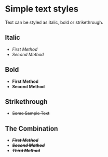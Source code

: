 
# Simple text styles
Text can be styled as italic,  bold or strikethrough.

## Italic
* *First Method*
* _Second Method_

## Bold
* **First Method**
* __Second Method__

## Strikethrough
* ~~Some Sample Text~~

## The Combination
* ~~***First Method***~~
* ~~**_Second Method_**~~
* ~~*__Third Method__*~~

